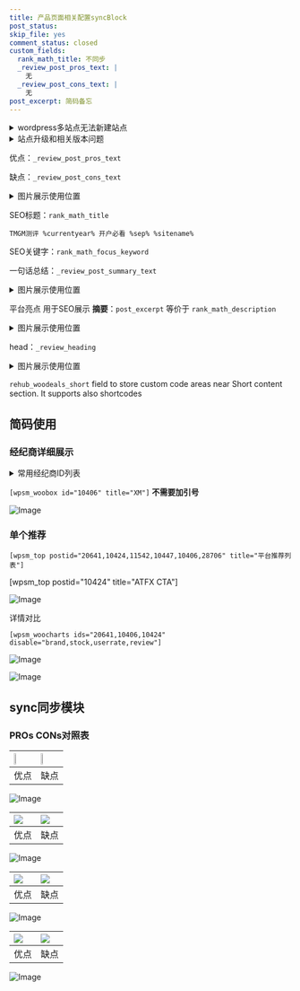 ```yaml
---
title: 产品页面相关配置syncBlock
post_status: 
skip_file: yes
comment_status: closed
custom_fields:
  rank_math_title: 不同步
  _review_post_pros_text: |
    无
  _review_post_cons_text: |
    无
post_excerpt: 简码备忘
---
```

<details><summary>wordpress多站点无法新建站点</summary>

<li>和报错需要清理cookies一样的原因</li>
<li>wp-config.php里面<code>define( 'SUBDOMAIN_INSTALL', false );//子域名安装</code></li>
<li>新建子站点是用<code>define( 'SUBDOMAIN_INSTALL', true);//子域名安装</code> 完成以后，改成<code>false</code></li>
</details>

<details><summary>站点升级和相关版本问题</summary>

<p>wordpress：5.9.9
woocommerce：7.5.1
出现问题的地方：主题选项里面>><strong>Product layout >>compact style</strong></p>
<p>如何出现没有用过的字段 导致无法保存。先导出配置 然后进行修改，后面再次恢复即可。</p>
<p>出现部分字段无法显示时，需要返回默认布局后，对产品进行保存就好了。</p>
<p></p>
</details>

优点：`_review_post_pros_text`

缺点：`_review_post_cons_text`

<details><summary>图片展示使用位置</summary>

<img src="https://prod-files-secure.s3.us-west-2.amazonaws.com/39ed1227-6d7d-4570-be36-9ccd4a2c4241/f51d3d83-55d4-4bdf-9604-f37ec77ab556/Untitled.png?X-Amz-Algorithm=AWS4-HMAC-SHA256&X-Amz-Content-Sha256=UNSIGNED-PAYLOAD&X-Amz-Credential=ASIAZI2LB466YXZKCQE3%2F20251003%2Fus-west-2%2Fs3%2Faws4_request&X-Amz-Date=20251003T165519Z&X-Amz-Expires=3600&X-Amz-Security-Token=IQoJb3JpZ2luX2VjELH%2F%2F%2F%2F%2F%2F%2F%2F%2F%2FwEaCXVzLXdlc3QtMiJGMEQCIDnq%2FLd0TVwZzGat7GjOLgOxVFFIPEiPot1ox6Br9rC7AiADK9qi7aQcCa4r%2BhaXjf3Ku7BT4kv7%2FRKvGZ1ASOFi0Cr%2FAwhKEAAaDDYzNzQyMzE4MzgwNSIMaE7ft93bm%2BUXvpFoKtwDlzphW7y%2Fceq6Lb2WoGG3O4UPj3OGb6mcHFGpaoNs8J938QKwTks23uSbvsz1LeLK1oRifl7qwDwSQ3Z49KEQelutjWQw7t700IGH64bV5l2wBbga%2Bawx%2BKo3Qy6JXIe6gqRWjOKqGBpd9UCqYV%2FMB%2Fq9bjWo3tEszcyZp9gBh7BB%2BrBzV8fK7TN2INZkKex70WoZew%2FzH%2B1qidiN1P4QPHc2Z7hmQ5Y1dTEeOxuOCN%2F%2FCGrok%2B7dWG%2F2pVDXyoOMs%2FQPtDxT2UVR5mVKs3QkDZI9p6yWFz%2BbLejuZEEiv%2Bw%2F4yI5uEQA7jRZx6ZVlz7ZpZK2w5AK6bG9q2PSmU%2BlOQ5JOKQbspu0CtIsT5W19pjmvjTA7IkTEXFCxR2Ceu4pQ74xTYcRkMSSQc6l6Jz%2F%2FXFYATbOePntwXN%2FjGdFNznry6UKUqALFF%2FWc7Z0xuTPZCNXV5U3gW%2FWX5T2Ht8Q1keyRNtUIZlPaKCIURFeRF4hsSK%2BgMeLey8dgO%2F8lN26NW4AP3I4N%2BG%2B8Ewn2ZuMMR7obkKQXU%2BU0PARffnFyhx8Qw6NQkiX13cAzd0L5O9BCmzD%2BA5li01pPPeLPveZHj%2BRI%2BRBs%2Bcn4kfTzGVVFmyqDYXtOH6uTA%2FER8Iwuff%2FxgY6pgFuK%2BVHnL7wOmeFgEh1dRudmEBNg%2FVfJf74gfuWHc%2FC39JQgSQ1cYR%2Bq%2BzkoHdHcam0sBiWUkVwB%2FEumgHpchJMuPq168hY%2BVm7l3%2B4bU%2FgWQnyMD67sZl5UKpr9WxZuK19wsLvkg5%2F3TGSP66lQ7YNpNLcXTitU4DxdVdcHZbkjrnuDgY5vztEx3Zx%2FQDvPTx79y%2F9RxX05mY8YAh2JQCDBm5t2rK4&X-Amz-Signature=6e1033b99bbd026d223d10855ef03f319007cbf1faa314c545e82714ab6bc40b&X-Amz-SignedHeaders=host&x-amz-checksum-mode=ENABLED&x-id=GetObject" alt="Image">
</details>

SEO标题：`rank_math_title`

`TMGM测评 %currentyear% 开户必看 %sep% %sitename%`

SEO关键字：`rank_math_focus_keyword`

一句话总结：`_review_post_summary_text`

<details><summary>图片展示使用位置</summary>

<img src="https://prod-files-secure.s3.us-west-2.amazonaws.com/39ed1227-6d7d-4570-be36-9ccd4a2c4241/4b96a922-296c-4f4e-8630-d1c870cbce01/Untitled.png?X-Amz-Algorithm=AWS4-HMAC-SHA256&X-Amz-Content-Sha256=UNSIGNED-PAYLOAD&X-Amz-Credential=ASIAZI2LB46626JKO5F5%2F20251003%2Fus-west-2%2Fs3%2Faws4_request&X-Amz-Date=20251003T165519Z&X-Amz-Expires=3600&X-Amz-Security-Token=IQoJb3JpZ2luX2VjELH%2F%2F%2F%2F%2F%2F%2F%2F%2F%2FwEaCXVzLXdlc3QtMiJIMEYCIQDWRo0gsF52fK3aFqXL9qJErZhj7aUr4G%2FbQNzZz1slNAIhAOe4blpFsd6XXOdqD2zgCRbaHL2auOXAjXMYL51FfDg%2BKv8DCEoQABoMNjM3NDIzMTgzODA1IgxkKxPj5Zs%2F%2F3344ZAq3ANRqqNyzkCB9H7fVdt9rzwEXGFP6spIT6T%2B%2F7vk1Bpbm7h%2BH6opDK2scN%2FGHNc4Ddj2PV6ejcWCNmNJNYk9nJBPK25uRQGcIbpd6f6VP3WuxfH%2BVyIboFKcEfXXZikF%2B8rpGYJIlF5OJLprnGk6KaxX299NnzHqFFESt6mvYaDXFsNHiShhACTD%2BXbdkVptB%2B65B0zz5VyORPovkotPHa42FHB4sWwZDzf1ZY3IGLL102mzclDJ%2BegeHNbFg4LPvQTQwA8VrNMRGp39N%2BsW7h8GkeCRMOXNUIkDwKLit1iKEtHQw2nzTHfo3e7pzD1o1W1%2FQl2CCbODPo%2F78Ov91KIBtL0X3IuSsu2luKMsab6zVAOYnT6prHw012v4G7aiURId8rC%2FFOn35b3L%2F%2BrHXbBA0el5tSX%2F%2BR7ztZIiy4kogRXdccjgrtKzvH6aqoCT%2Fb%2BZ2GK6MfKnhuEUT5IBLXs04vPTwxJLcOVXKQYRf25M4Al%2BQyiHXJqSrYyUl%2B%2F5OtYIJhp2phF%2BwR0s7OF4dQaS607g9XkqYztjSftZgz5Zb2vlqcb1ma12dnq9o%2B3Te8me%2BJFF6kH9gWZExcxNQjtmkjrz1kCSpwA3OMDR%2BDUY81sduOM2Gesn0GjPcTDM9v%2FGBjqkARWeZ3Louun3ka7MiXXUuupjWb%2FpUIZP3jjEfXcBFxI0wjMa1W4w3eT2v75vQU0t30lMkajXmWaxTn4IwOlu%2BiBTFFzsjxsYqUj7P0gQzl6Q4gqMYi3cdYBzYyAXzeeG2GrUZTUfAX%2Fb67Eemj4wFN85N6%2BRNUC1wuUlbOmE71fNUuqcvI1Js3%2FydOA9y3KollCle4JitVYrieAORq8jBmgP3znI&X-Amz-Signature=d58b15b2d0c7dd9dcda9e66dbe06f969280c303243423d08964e1c8ca511f916&X-Amz-SignedHeaders=host&x-amz-checksum-mode=ENABLED&x-id=GetObject" alt="Image">
</details>

平台亮点 用于SEO展示 **摘要**：`post_excerpt`  等价于 `rank_math_description`

<details><summary>图片展示使用位置</summary>

<img src="https://prod-files-secure.s3.us-west-2.amazonaws.com/39ed1227-6d7d-4570-be36-9ccd4a2c4241/1ee11f63-b60a-4dfe-a7a7-d58ff23b5d88/Untitled.png?X-Amz-Algorithm=AWS4-HMAC-SHA256&X-Amz-Content-Sha256=UNSIGNED-PAYLOAD&X-Amz-Credential=ASIAZI2LB4662DCJAO24%2F20251003%2Fus-west-2%2Fs3%2Faws4_request&X-Amz-Date=20251003T165520Z&X-Amz-Expires=3600&X-Amz-Security-Token=IQoJb3JpZ2luX2VjELH%2F%2F%2F%2F%2F%2F%2F%2F%2F%2FwEaCXVzLXdlc3QtMiJGMEQCIC21j%2B9EyW009sVk54jFYMC%2BoxLjJ9mPQqt%2Fz7aRmkc3AiA5TCP%2FlAGVR8xThb4tsZ9PA%2BrnVjYcD3ymKwq7EHWwbSr%2FAwhKEAAaDDYzNzQyMzE4MzgwNSIM1QIIZEN43JukdHt2KtwDeGUxI2Aprfqc1dEdFQjX1C5Qt0%2FuUWOygPirHsYHhN6owO7suD6Ib5W0T7%2F9SYNecyeH4DZl0CUGbOIqevCazziWaTGSsrHRN3MED6uBijZiTeN4yhtBA%2Bv%2B7IBjwYrV8tp%2BBEsVknPcw7jZ3iMCaNXAUTKr17HWfA1X%2F00ieNNXLoTT8dywyA8sJF1PnKVA99BGky0WyxIe4lkBWzspdT9WBzpk34Xj74lXPbYY488j29JjfEkQynuJxJrhN4W7brLR%2F9PwYVfcRdTupPlT5%2Fkrpbj3B4ksjxpzCg%2FEBQciPw%2FXH6rFMQSRH%2BHnYCz77p02qPDi6UXGm25xF2L0UaTnvWHtt1tKYBdcgjF0bZjAN9ceihJGi7gg8OXDBrKyce251oAGAWQFh5vZYRJhZJOzJd6CBpE8LQZZmTOIzb%2F8y3ylm6I1eXe5XBTY8%2BRJOL7J6cA945KxKQz0FTXrNgLZl4OAfspiwAjeHIn9G%2BScg0MOJhf0Mg2UldNPZBfwE2l9CcsoIF9SpqoFpXKX6JoQ2FFpprtG3tKgf%2BAyeVT8GBfDp76wUVReaK1hFi8iXieb4ERS2Q5sAW3jmg8IqtVbmwHqPUxH%2FXwdp6tmiXDmpTcrmO5KOQJjzQcwyPb%2FxgY6pgEXoQ7aCUmrtoKF2Ia0SknU7NAOQyjfLoLgSilTg5ZIhwra0zxv7nabiLRZOnfQ%2FB%2BPLfQZDnXHODi4MlrKZG5NWjGy5ROABBKzmS70j4r0T1rs%2Fhs9fcTZtZtVYjfX0at4PRv3rc5JJIiLktm%2BzBJELtsWyitB6e6UWldhIJV1NvSMAx9ReQGHTC%2Byp%2FjfKEgkccPKTXjSvchNTmNTI3Xb0USIzDy2&X-Amz-Signature=c8865ae2eb23c162be6170a1fad431fa4546460d8dbd5a53f41de45f8c54aa5c&X-Amz-SignedHeaders=host&x-amz-checksum-mode=ENABLED&x-id=GetObject" alt="Image">
<img src="https://prod-files-secure.s3.us-west-2.amazonaws.com/39ed1227-6d7d-4570-be36-9ccd4a2c4241/ad4118b5-78d8-4fbe-801e-3b29b5d99c01/Untitled.png?X-Amz-Algorithm=AWS4-HMAC-SHA256&X-Amz-Content-Sha256=UNSIGNED-PAYLOAD&X-Amz-Credential=ASIAZI2LB4662DCJAO24%2F20251003%2Fus-west-2%2Fs3%2Faws4_request&X-Amz-Date=20251003T165520Z&X-Amz-Expires=3600&X-Amz-Security-Token=IQoJb3JpZ2luX2VjELH%2F%2F%2F%2F%2F%2F%2F%2F%2F%2FwEaCXVzLXdlc3QtMiJGMEQCIC21j%2B9EyW009sVk54jFYMC%2BoxLjJ9mPQqt%2Fz7aRmkc3AiA5TCP%2FlAGVR8xThb4tsZ9PA%2BrnVjYcD3ymKwq7EHWwbSr%2FAwhKEAAaDDYzNzQyMzE4MzgwNSIM1QIIZEN43JukdHt2KtwDeGUxI2Aprfqc1dEdFQjX1C5Qt0%2FuUWOygPirHsYHhN6owO7suD6Ib5W0T7%2F9SYNecyeH4DZl0CUGbOIqevCazziWaTGSsrHRN3MED6uBijZiTeN4yhtBA%2Bv%2B7IBjwYrV8tp%2BBEsVknPcw7jZ3iMCaNXAUTKr17HWfA1X%2F00ieNNXLoTT8dywyA8sJF1PnKVA99BGky0WyxIe4lkBWzspdT9WBzpk34Xj74lXPbYY488j29JjfEkQynuJxJrhN4W7brLR%2F9PwYVfcRdTupPlT5%2Fkrpbj3B4ksjxpzCg%2FEBQciPw%2FXH6rFMQSRH%2BHnYCz77p02qPDi6UXGm25xF2L0UaTnvWHtt1tKYBdcgjF0bZjAN9ceihJGi7gg8OXDBrKyce251oAGAWQFh5vZYRJhZJOzJd6CBpE8LQZZmTOIzb%2F8y3ylm6I1eXe5XBTY8%2BRJOL7J6cA945KxKQz0FTXrNgLZl4OAfspiwAjeHIn9G%2BScg0MOJhf0Mg2UldNPZBfwE2l9CcsoIF9SpqoFpXKX6JoQ2FFpprtG3tKgf%2BAyeVT8GBfDp76wUVReaK1hFi8iXieb4ERS2Q5sAW3jmg8IqtVbmwHqPUxH%2FXwdp6tmiXDmpTcrmO5KOQJjzQcwyPb%2FxgY6pgEXoQ7aCUmrtoKF2Ia0SknU7NAOQyjfLoLgSilTg5ZIhwra0zxv7nabiLRZOnfQ%2FB%2BPLfQZDnXHODi4MlrKZG5NWjGy5ROABBKzmS70j4r0T1rs%2Fhs9fcTZtZtVYjfX0at4PRv3rc5JJIiLktm%2BzBJELtsWyitB6e6UWldhIJV1NvSMAx9ReQGHTC%2Byp%2FjfKEgkccPKTXjSvchNTmNTI3Xb0USIzDy2&X-Amz-Signature=94f7939335a22fe7076b322c3fd065e3b79dcc5b7945df3838c8ae32344cbc5c&X-Amz-SignedHeaders=host&x-amz-checksum-mode=ENABLED&x-id=GetObject" alt="Image">
<img src="https://prod-files-secure.s3.us-west-2.amazonaws.com/39ed1227-6d7d-4570-be36-9ccd4a2c4241/a38cf7c9-a79c-4b64-9e94-13589fe0758b/Untitled.png?X-Amz-Algorithm=AWS4-HMAC-SHA256&X-Amz-Content-Sha256=UNSIGNED-PAYLOAD&X-Amz-Credential=ASIAZI2LB4662DCJAO24%2F20251003%2Fus-west-2%2Fs3%2Faws4_request&X-Amz-Date=20251003T165520Z&X-Amz-Expires=3600&X-Amz-Security-Token=IQoJb3JpZ2luX2VjELH%2F%2F%2F%2F%2F%2F%2F%2F%2F%2FwEaCXVzLXdlc3QtMiJGMEQCIC21j%2B9EyW009sVk54jFYMC%2BoxLjJ9mPQqt%2Fz7aRmkc3AiA5TCP%2FlAGVR8xThb4tsZ9PA%2BrnVjYcD3ymKwq7EHWwbSr%2FAwhKEAAaDDYzNzQyMzE4MzgwNSIM1QIIZEN43JukdHt2KtwDeGUxI2Aprfqc1dEdFQjX1C5Qt0%2FuUWOygPirHsYHhN6owO7suD6Ib5W0T7%2F9SYNecyeH4DZl0CUGbOIqevCazziWaTGSsrHRN3MED6uBijZiTeN4yhtBA%2Bv%2B7IBjwYrV8tp%2BBEsVknPcw7jZ3iMCaNXAUTKr17HWfA1X%2F00ieNNXLoTT8dywyA8sJF1PnKVA99BGky0WyxIe4lkBWzspdT9WBzpk34Xj74lXPbYY488j29JjfEkQynuJxJrhN4W7brLR%2F9PwYVfcRdTupPlT5%2Fkrpbj3B4ksjxpzCg%2FEBQciPw%2FXH6rFMQSRH%2BHnYCz77p02qPDi6UXGm25xF2L0UaTnvWHtt1tKYBdcgjF0bZjAN9ceihJGi7gg8OXDBrKyce251oAGAWQFh5vZYRJhZJOzJd6CBpE8LQZZmTOIzb%2F8y3ylm6I1eXe5XBTY8%2BRJOL7J6cA945KxKQz0FTXrNgLZl4OAfspiwAjeHIn9G%2BScg0MOJhf0Mg2UldNPZBfwE2l9CcsoIF9SpqoFpXKX6JoQ2FFpprtG3tKgf%2BAyeVT8GBfDp76wUVReaK1hFi8iXieb4ERS2Q5sAW3jmg8IqtVbmwHqPUxH%2FXwdp6tmiXDmpTcrmO5KOQJjzQcwyPb%2FxgY6pgEXoQ7aCUmrtoKF2Ia0SknU7NAOQyjfLoLgSilTg5ZIhwra0zxv7nabiLRZOnfQ%2FB%2BPLfQZDnXHODi4MlrKZG5NWjGy5ROABBKzmS70j4r0T1rs%2Fhs9fcTZtZtVYjfX0at4PRv3rc5JJIiLktm%2BzBJELtsWyitB6e6UWldhIJV1NvSMAx9ReQGHTC%2Byp%2FjfKEgkccPKTXjSvchNTmNTI3Xb0USIzDy2&X-Amz-Signature=39274c6c35b7ce5e7953d1e59773eeb361e8761ee5a2ea909b27841b2af354cb&X-Amz-SignedHeaders=host&x-amz-checksum-mode=ENABLED&x-id=GetObject" alt="Image">
<img src="https://prod-files-secure.s3.us-west-2.amazonaws.com/39ed1227-6d7d-4570-be36-9ccd4a2c4241/7da6fc1e-d2ac-42ae-8c75-cb5749aa18f6/Untitled.png?X-Amz-Algorithm=AWS4-HMAC-SHA256&X-Amz-Content-Sha256=UNSIGNED-PAYLOAD&X-Amz-Credential=ASIAZI2LB4662DCJAO24%2F20251003%2Fus-west-2%2Fs3%2Faws4_request&X-Amz-Date=20251003T165520Z&X-Amz-Expires=3600&X-Amz-Security-Token=IQoJb3JpZ2luX2VjELH%2F%2F%2F%2F%2F%2F%2F%2F%2F%2FwEaCXVzLXdlc3QtMiJGMEQCIC21j%2B9EyW009sVk54jFYMC%2BoxLjJ9mPQqt%2Fz7aRmkc3AiA5TCP%2FlAGVR8xThb4tsZ9PA%2BrnVjYcD3ymKwq7EHWwbSr%2FAwhKEAAaDDYzNzQyMzE4MzgwNSIM1QIIZEN43JukdHt2KtwDeGUxI2Aprfqc1dEdFQjX1C5Qt0%2FuUWOygPirHsYHhN6owO7suD6Ib5W0T7%2F9SYNecyeH4DZl0CUGbOIqevCazziWaTGSsrHRN3MED6uBijZiTeN4yhtBA%2Bv%2B7IBjwYrV8tp%2BBEsVknPcw7jZ3iMCaNXAUTKr17HWfA1X%2F00ieNNXLoTT8dywyA8sJF1PnKVA99BGky0WyxIe4lkBWzspdT9WBzpk34Xj74lXPbYY488j29JjfEkQynuJxJrhN4W7brLR%2F9PwYVfcRdTupPlT5%2Fkrpbj3B4ksjxpzCg%2FEBQciPw%2FXH6rFMQSRH%2BHnYCz77p02qPDi6UXGm25xF2L0UaTnvWHtt1tKYBdcgjF0bZjAN9ceihJGi7gg8OXDBrKyce251oAGAWQFh5vZYRJhZJOzJd6CBpE8LQZZmTOIzb%2F8y3ylm6I1eXe5XBTY8%2BRJOL7J6cA945KxKQz0FTXrNgLZl4OAfspiwAjeHIn9G%2BScg0MOJhf0Mg2UldNPZBfwE2l9CcsoIF9SpqoFpXKX6JoQ2FFpprtG3tKgf%2BAyeVT8GBfDp76wUVReaK1hFi8iXieb4ERS2Q5sAW3jmg8IqtVbmwHqPUxH%2FXwdp6tmiXDmpTcrmO5KOQJjzQcwyPb%2FxgY6pgEXoQ7aCUmrtoKF2Ia0SknU7NAOQyjfLoLgSilTg5ZIhwra0zxv7nabiLRZOnfQ%2FB%2BPLfQZDnXHODi4MlrKZG5NWjGy5ROABBKzmS70j4r0T1rs%2Fhs9fcTZtZtVYjfX0at4PRv3rc5JJIiLktm%2BzBJELtsWyitB6e6UWldhIJV1NvSMAx9ReQGHTC%2Byp%2FjfKEgkccPKTXjSvchNTmNTI3Xb0USIzDy2&X-Amz-Signature=bf8c872b735aaec66a2705bc92a0fcc36476e9c0f2ec2545b1736d7e12cb5e39&X-Amz-SignedHeaders=host&x-amz-checksum-mode=ENABLED&x-id=GetObject" alt="Image">
<img src="https://prod-files-secure.s3.us-west-2.amazonaws.com/39ed1227-6d7d-4570-be36-9ccd4a2c4241/7e97f40a-eaee-47f5-b2f9-475f96808fa7/Untitled.png?X-Amz-Algorithm=AWS4-HMAC-SHA256&X-Amz-Content-Sha256=UNSIGNED-PAYLOAD&X-Amz-Credential=ASIAZI2LB4662DCJAO24%2F20251003%2Fus-west-2%2Fs3%2Faws4_request&X-Amz-Date=20251003T165520Z&X-Amz-Expires=3600&X-Amz-Security-Token=IQoJb3JpZ2luX2VjELH%2F%2F%2F%2F%2F%2F%2F%2F%2F%2FwEaCXVzLXdlc3QtMiJGMEQCIC21j%2B9EyW009sVk54jFYMC%2BoxLjJ9mPQqt%2Fz7aRmkc3AiA5TCP%2FlAGVR8xThb4tsZ9PA%2BrnVjYcD3ymKwq7EHWwbSr%2FAwhKEAAaDDYzNzQyMzE4MzgwNSIM1QIIZEN43JukdHt2KtwDeGUxI2Aprfqc1dEdFQjX1C5Qt0%2FuUWOygPirHsYHhN6owO7suD6Ib5W0T7%2F9SYNecyeH4DZl0CUGbOIqevCazziWaTGSsrHRN3MED6uBijZiTeN4yhtBA%2Bv%2B7IBjwYrV8tp%2BBEsVknPcw7jZ3iMCaNXAUTKr17HWfA1X%2F00ieNNXLoTT8dywyA8sJF1PnKVA99BGky0WyxIe4lkBWzspdT9WBzpk34Xj74lXPbYY488j29JjfEkQynuJxJrhN4W7brLR%2F9PwYVfcRdTupPlT5%2Fkrpbj3B4ksjxpzCg%2FEBQciPw%2FXH6rFMQSRH%2BHnYCz77p02qPDi6UXGm25xF2L0UaTnvWHtt1tKYBdcgjF0bZjAN9ceihJGi7gg8OXDBrKyce251oAGAWQFh5vZYRJhZJOzJd6CBpE8LQZZmTOIzb%2F8y3ylm6I1eXe5XBTY8%2BRJOL7J6cA945KxKQz0FTXrNgLZl4OAfspiwAjeHIn9G%2BScg0MOJhf0Mg2UldNPZBfwE2l9CcsoIF9SpqoFpXKX6JoQ2FFpprtG3tKgf%2BAyeVT8GBfDp76wUVReaK1hFi8iXieb4ERS2Q5sAW3jmg8IqtVbmwHqPUxH%2FXwdp6tmiXDmpTcrmO5KOQJjzQcwyPb%2FxgY6pgEXoQ7aCUmrtoKF2Ia0SknU7NAOQyjfLoLgSilTg5ZIhwra0zxv7nabiLRZOnfQ%2FB%2BPLfQZDnXHODi4MlrKZG5NWjGy5ROABBKzmS70j4r0T1rs%2Fhs9fcTZtZtVYjfX0at4PRv3rc5JJIiLktm%2BzBJELtsWyitB6e6UWldhIJV1NvSMAx9ReQGHTC%2Byp%2FjfKEgkccPKTXjSvchNTmNTI3Xb0USIzDy2&X-Amz-Signature=11f27041f50930ddb52d46b435ffdba4f3ff17e35af09ca4d2b06fed696d1284&X-Amz-SignedHeaders=host&x-amz-checksum-mode=ENABLED&x-id=GetObject" alt="Image">
</details>

head：`_review_heading`

<details><summary>图片展示使用位置</summary>

<img src="https://prod-files-secure.s3.us-west-2.amazonaws.com/39ed1227-6d7d-4570-be36-9ccd4a2c4241/3a4650ad-9887-415c-889a-edd51fa54f27/Untitled.png?X-Amz-Algorithm=AWS4-HMAC-SHA256&X-Amz-Content-Sha256=UNSIGNED-PAYLOAD&X-Amz-Credential=ASIAZI2LB466SFQN7BIZ%2F20251003%2Fus-west-2%2Fs3%2Faws4_request&X-Amz-Date=20251003T165520Z&X-Amz-Expires=3600&X-Amz-Security-Token=IQoJb3JpZ2luX2VjELH%2F%2F%2F%2F%2F%2F%2F%2F%2F%2FwEaCXVzLXdlc3QtMiJIMEYCIQDIOqLxEBBbkivPp8ohGiiC%2FDo5o2pG8IjvckCZspdnvAIhAJr2MFi38k%2BJUp%2F%2Fbzbhvu1QJmXrzL%2FNgmHsiTp%2Bgxg7Kv8DCEoQABoMNjM3NDIzMTgzODA1Igx%2FRu2M25X2LRg5kmEq3ANHi0bXk21SwWuAA624uj1pX1VnS6juY%2ByMHIafJ%2BGsNyoa8SE919UxopUUzHMM6sgfjra6MvAiCfyhzGHKuOjCACSLVEWFP%2BJbknIh9oGhCHwSySYfnQCpCKRl%2BZmJuXUy8pamOG8JFnyMcwYQf9QDKrDgNMtkI2nY8nO9eB8N5g0JY8HzsqlfNhC5LxnJEePfwQwZn9unS5ZSr0YjV0HmL4WN3VBCdIc904sFmYyGGq6jFP4zEsT%2F7acbTd7%2FCSTl6ejYsrrCbIHjIc0pXVdSX9mOQ%2FkQZ3MnPXTxlKfQrMM0O%2Bnj%2BbOgG5Zt9QrC7DGCbqDHkYFMbh5nBLqwIeOQiIgJcJLhBsyUnYjwDRhFovncUCL5Vc9NYQEuKRN7soDvbZNoKkcGgdIM1SV%2BGkWUCXgKqehd5GgufkVWmlzEdeIbwlUnBB0X0RvYJRhEm4qfZHYNp9sum8uZJAx1A2tAIujolIcYJnIjIgFB%2F4GZNhZ7AqMdVzY%2BnB2j7ebrKpgqVOYG2%2Fk43%2FFTiTl%2FI84wfx3roCdNSGAvhnLKVWw3SfGMBPAXM6%2FJfeRClnzswL%2BHlVRgrew6nzovl1uYp37%2FwRx1M2K%2FC%2B%2BI%2B8DkoNcZQW8PGb9R8cU%2BxcrlKDDo9f%2FGBjqkAYfDKFXOcA0IJY4e8eSC2KS8V4z3Fd2n6uMAmedjqeq7VTFQERXEi12Oy%2F7O5c9PL6o1Yrc0CqBT3FYy6jVHzNqUoPYSdPw%2BHTLv73aTUfJSdItKnPxqUZGEZPRnIHlvGbfXiAZswkYTg7cODS66dbsDiZMkruOvZOR7%2BsCnSgKLg1tajtoGOhESWnUgA8fwqqOS9lGVda3ebeSo0uMSEw39lDMR&X-Amz-Signature=7794e959b1f29cee6dc4d183778f2ed2fa8864469d1c68a82e21af89a102df17&X-Amz-SignedHeaders=host&x-amz-checksum-mode=ENABLED&x-id=GetObject" alt="Image">
</details>

`rehub_woodeals_short`	field to store custom code areas near Short content section. It supports also shortcodes



## 简码使用

### 经纪商详细展示

<details><summary>常用经纪商ID列表</summary>

<pre><code class="php">嘉盛 ===> 20641  [wpsm_woobox id="20641" title="嘉盛"]
易信easymarkets ===> 11542  [wpsm_woobox id="11542" title="易信easymarkets"]
ATFX外汇 ===> 10424  [wpsm_woobox id="10424" title="ATFX"]
XM ===> 10406  [wpsm_woobox id="10406" title="XM"]
TMGM ===> 29622  [wpsm_woobox id="29622" title="TMGM"]
HYCM ===> 10447  [wpsm_woobox id="10447" title="HYCM"]
fpmarkets澳福外汇 ===> 20639  [wpsm_woobox id="20639" title="fpmarkets澳福外汇"]</code></pre>
</details>

`[wpsm_woobox id="10406" title="XM"]` **不需要加引号**

![Image](https://prod-files-secure.s3.us-west-2.amazonaws.com/39ed1227-6d7d-4570-be36-9ccd4a2c4241/4f898f9d-0fa7-4e43-acd3-ac6bc7be575a/Untitled.png?X-Amz-Algorithm=AWS4-HMAC-SHA256&X-Amz-Content-Sha256=UNSIGNED-PAYLOAD&X-Amz-Credential=ASIAZI2LB466XYG3ACLA%2F20251003%2Fus-west-2%2Fs3%2Faws4_request&X-Amz-Date=20251003T165517Z&X-Amz-Expires=3600&X-Amz-Security-Token=IQoJb3JpZ2luX2VjELH%2F%2F%2F%2F%2F%2F%2F%2F%2F%2FwEaCXVzLXdlc3QtMiJHMEUCIQCl%2BWwcA8HJx6PKebaenWbaGpsB9t8H7A3bjSVnIeqPjwIgCQfAcoCZpcs3pStwFWKKWQV9IajT4URqxDDIzdBhqpEq%2FwMIShAAGgw2Mzc0MjMxODM4MDUiDDp2XdQO1yDUQFPtzCrcA8b1KMq6OreBhG%2Fvc5CbWyMnwD2iEoUPy3KLm%2FyLpz%2FKE%2BzGvihMKuzhhR1a5%2BqhtZjW%2FxHylimlRCvFm7rWRMitVUZ2oEQPy0gIpZy7zBqOK6UKlcP1eNOlVylsPg5vxZYZiTOeThqZZv0cRrAhuyHhiWDPhSmHz6KcCeQDL0wP5EOTKJNOADw2UVDT7B3ah4HaUOgMgSeI33L2CwPdvaSqLoJlJTqoR9%2BZLR%2FlCtdgDZ%2BJ9Zj4mK7b5mh%2FxS2xxY5bSPuvL4qBeBNfsIqrIFX1P%2FIPdVk8oI2JOEP2Ldoas%2BJFvSuPd8v1bi7CWQeksEEuamm2x1EqmzTeA2U3uVV0tMhW2ujtU1GXWhbveyDRBO3Wov0GUOp86q6qkGjjR%2Bk3nrYWYeBIRLagEgN5mXQ5gHURwsDWuxDGb3LyLIc9K6lZ9zeeIxXypRCgizFdFRK1K2auT4WeGoTSJ7j9VmhcS%2FFBErd34%2BLiLaGJh1cZftdjgO0IpfwR3K%2FNwfbPTWO0im3H8r48Lq9AbqMlF4mmgQDKHjf8p27476j2v84VXdPbrJF%2BPQScngkwLwTnJ2DUKwvsgNNDjx4NCddsICKQY70U5sC1Tqzzy0QW73cQCzX4jE2KCcqWYcisMIj3%2F8YGOqUBD5bamgMwCIBjZquQXfv28fjIKFA%2FW1oOGbCcSgvRa6N8Bb93KKNH%2F1vVRx9MLnL1u%2FS0v7Q2Enpck5O9g663xlZGbP6tdibL16CPwDCGpjbgFgGI2ohQ4RmHWw1zxq%2FRV4mt9zyNu5Uhqh4%2Bb3f5lC8GVESSzEYts0YFCQAZlkYsS8Ojydl6RWVfVS1dIxO%2Fnjv%2BphUzDDm6IvhLEYdN5Fb17ikf&X-Amz-Signature=97ca2c8e0aea2be9e76ea54d7754970e30507780e5b254865c2169a4eb81c99b&X-Amz-SignedHeaders=host&x-amz-checksum-mode=ENABLED&x-id=GetObject)

### 单个推荐
`[wpsm_top postid="20641,10424,11542,10447,10406,28706" title="平台推荐列表"]`

[wpsm_top postid="10424" title="ATFX CTA"]

![Image](https://prod-files-secure.s3.us-west-2.amazonaws.com/39ed1227-6d7d-4570-be36-9ccd4a2c4241/5ac620dc-51a8-48b6-b55d-91f47299193c/Untitled.png?X-Amz-Algorithm=AWS4-HMAC-SHA256&X-Amz-Content-Sha256=UNSIGNED-PAYLOAD&X-Amz-Credential=ASIAZI2LB466XYG3ACLA%2F20251003%2Fus-west-2%2Fs3%2Faws4_request&X-Amz-Date=20251003T165517Z&X-Amz-Expires=3600&X-Amz-Security-Token=IQoJb3JpZ2luX2VjELH%2F%2F%2F%2F%2F%2F%2F%2F%2F%2FwEaCXVzLXdlc3QtMiJHMEUCIQCl%2BWwcA8HJx6PKebaenWbaGpsB9t8H7A3bjSVnIeqPjwIgCQfAcoCZpcs3pStwFWKKWQV9IajT4URqxDDIzdBhqpEq%2FwMIShAAGgw2Mzc0MjMxODM4MDUiDDp2XdQO1yDUQFPtzCrcA8b1KMq6OreBhG%2Fvc5CbWyMnwD2iEoUPy3KLm%2FyLpz%2FKE%2BzGvihMKuzhhR1a5%2BqhtZjW%2FxHylimlRCvFm7rWRMitVUZ2oEQPy0gIpZy7zBqOK6UKlcP1eNOlVylsPg5vxZYZiTOeThqZZv0cRrAhuyHhiWDPhSmHz6KcCeQDL0wP5EOTKJNOADw2UVDT7B3ah4HaUOgMgSeI33L2CwPdvaSqLoJlJTqoR9%2BZLR%2FlCtdgDZ%2BJ9Zj4mK7b5mh%2FxS2xxY5bSPuvL4qBeBNfsIqrIFX1P%2FIPdVk8oI2JOEP2Ldoas%2BJFvSuPd8v1bi7CWQeksEEuamm2x1EqmzTeA2U3uVV0tMhW2ujtU1GXWhbveyDRBO3Wov0GUOp86q6qkGjjR%2Bk3nrYWYeBIRLagEgN5mXQ5gHURwsDWuxDGb3LyLIc9K6lZ9zeeIxXypRCgizFdFRK1K2auT4WeGoTSJ7j9VmhcS%2FFBErd34%2BLiLaGJh1cZftdjgO0IpfwR3K%2FNwfbPTWO0im3H8r48Lq9AbqMlF4mmgQDKHjf8p27476j2v84VXdPbrJF%2BPQScngkwLwTnJ2DUKwvsgNNDjx4NCddsICKQY70U5sC1Tqzzy0QW73cQCzX4jE2KCcqWYcisMIj3%2F8YGOqUBD5bamgMwCIBjZquQXfv28fjIKFA%2FW1oOGbCcSgvRa6N8Bb93KKNH%2F1vVRx9MLnL1u%2FS0v7Q2Enpck5O9g663xlZGbP6tdibL16CPwDCGpjbgFgGI2ohQ4RmHWw1zxq%2FRV4mt9zyNu5Uhqh4%2Bb3f5lC8GVESSzEYts0YFCQAZlkYsS8Ojydl6RWVfVS1dIxO%2Fnjv%2BphUzDDm6IvhLEYdN5Fb17ikf&X-Amz-Signature=ae4928181d9a23e6b190eba948945a6acec729c8681deaa3644108f848ef979b&X-Amz-SignedHeaders=host&x-amz-checksum-mode=ENABLED&x-id=GetObject)

详情对比

`[wpsm_woocharts ids="20641,10406,10424" disable="brand,stock,userrate,review"]`

![Image](https://prod-files-secure.s3.us-west-2.amazonaws.com/39ed1227-6d7d-4570-be36-9ccd4a2c4241/bf3ba45f-b9f3-4295-8aef-b4a495fd25f4/Untitled.png?X-Amz-Algorithm=AWS4-HMAC-SHA256&X-Amz-Content-Sha256=UNSIGNED-PAYLOAD&X-Amz-Credential=ASIAZI2LB466XYG3ACLA%2F20251003%2Fus-west-2%2Fs3%2Faws4_request&X-Amz-Date=20251003T165517Z&X-Amz-Expires=3600&X-Amz-Security-Token=IQoJb3JpZ2luX2VjELH%2F%2F%2F%2F%2F%2F%2F%2F%2F%2FwEaCXVzLXdlc3QtMiJHMEUCIQCl%2BWwcA8HJx6PKebaenWbaGpsB9t8H7A3bjSVnIeqPjwIgCQfAcoCZpcs3pStwFWKKWQV9IajT4URqxDDIzdBhqpEq%2FwMIShAAGgw2Mzc0MjMxODM4MDUiDDp2XdQO1yDUQFPtzCrcA8b1KMq6OreBhG%2Fvc5CbWyMnwD2iEoUPy3KLm%2FyLpz%2FKE%2BzGvihMKuzhhR1a5%2BqhtZjW%2FxHylimlRCvFm7rWRMitVUZ2oEQPy0gIpZy7zBqOK6UKlcP1eNOlVylsPg5vxZYZiTOeThqZZv0cRrAhuyHhiWDPhSmHz6KcCeQDL0wP5EOTKJNOADw2UVDT7B3ah4HaUOgMgSeI33L2CwPdvaSqLoJlJTqoR9%2BZLR%2FlCtdgDZ%2BJ9Zj4mK7b5mh%2FxS2xxY5bSPuvL4qBeBNfsIqrIFX1P%2FIPdVk8oI2JOEP2Ldoas%2BJFvSuPd8v1bi7CWQeksEEuamm2x1EqmzTeA2U3uVV0tMhW2ujtU1GXWhbveyDRBO3Wov0GUOp86q6qkGjjR%2Bk3nrYWYeBIRLagEgN5mXQ5gHURwsDWuxDGb3LyLIc9K6lZ9zeeIxXypRCgizFdFRK1K2auT4WeGoTSJ7j9VmhcS%2FFBErd34%2BLiLaGJh1cZftdjgO0IpfwR3K%2FNwfbPTWO0im3H8r48Lq9AbqMlF4mmgQDKHjf8p27476j2v84VXdPbrJF%2BPQScngkwLwTnJ2DUKwvsgNNDjx4NCddsICKQY70U5sC1Tqzzy0QW73cQCzX4jE2KCcqWYcisMIj3%2F8YGOqUBD5bamgMwCIBjZquQXfv28fjIKFA%2FW1oOGbCcSgvRa6N8Bb93KKNH%2F1vVRx9MLnL1u%2FS0v7Q2Enpck5O9g663xlZGbP6tdibL16CPwDCGpjbgFgGI2ohQ4RmHWw1zxq%2FRV4mt9zyNu5Uhqh4%2Bb3f5lC8GVESSzEYts0YFCQAZlkYsS8Ojydl6RWVfVS1dIxO%2Fnjv%2BphUzDDm6IvhLEYdN5Fb17ikf&X-Amz-Signature=d9407bdc0c36412f3dea6ede5535fb8740e02309877faf004ee13fa915189dbb&X-Amz-SignedHeaders=host&x-amz-checksum-mode=ENABLED&x-id=GetObject)

![Image](https://prod-files-secure.s3.us-west-2.amazonaws.com/39ed1227-6d7d-4570-be36-9ccd4a2c4241/30bc56ef-f383-4b48-9768-2ebc9e436ec0/Untitled.png?X-Amz-Algorithm=AWS4-HMAC-SHA256&X-Amz-Content-Sha256=UNSIGNED-PAYLOAD&X-Amz-Credential=ASIAZI2LB466XYG3ACLA%2F20251003%2Fus-west-2%2Fs3%2Faws4_request&X-Amz-Date=20251003T165517Z&X-Amz-Expires=3600&X-Amz-Security-Token=IQoJb3JpZ2luX2VjELH%2F%2F%2F%2F%2F%2F%2F%2F%2F%2FwEaCXVzLXdlc3QtMiJHMEUCIQCl%2BWwcA8HJx6PKebaenWbaGpsB9t8H7A3bjSVnIeqPjwIgCQfAcoCZpcs3pStwFWKKWQV9IajT4URqxDDIzdBhqpEq%2FwMIShAAGgw2Mzc0MjMxODM4MDUiDDp2XdQO1yDUQFPtzCrcA8b1KMq6OreBhG%2Fvc5CbWyMnwD2iEoUPy3KLm%2FyLpz%2FKE%2BzGvihMKuzhhR1a5%2BqhtZjW%2FxHylimlRCvFm7rWRMitVUZ2oEQPy0gIpZy7zBqOK6UKlcP1eNOlVylsPg5vxZYZiTOeThqZZv0cRrAhuyHhiWDPhSmHz6KcCeQDL0wP5EOTKJNOADw2UVDT7B3ah4HaUOgMgSeI33L2CwPdvaSqLoJlJTqoR9%2BZLR%2FlCtdgDZ%2BJ9Zj4mK7b5mh%2FxS2xxY5bSPuvL4qBeBNfsIqrIFX1P%2FIPdVk8oI2JOEP2Ldoas%2BJFvSuPd8v1bi7CWQeksEEuamm2x1EqmzTeA2U3uVV0tMhW2ujtU1GXWhbveyDRBO3Wov0GUOp86q6qkGjjR%2Bk3nrYWYeBIRLagEgN5mXQ5gHURwsDWuxDGb3LyLIc9K6lZ9zeeIxXypRCgizFdFRK1K2auT4WeGoTSJ7j9VmhcS%2FFBErd34%2BLiLaGJh1cZftdjgO0IpfwR3K%2FNwfbPTWO0im3H8r48Lq9AbqMlF4mmgQDKHjf8p27476j2v84VXdPbrJF%2BPQScngkwLwTnJ2DUKwvsgNNDjx4NCddsICKQY70U5sC1Tqzzy0QW73cQCzX4jE2KCcqWYcisMIj3%2F8YGOqUBD5bamgMwCIBjZquQXfv28fjIKFA%2FW1oOGbCcSgvRa6N8Bb93KKNH%2F1vVRx9MLnL1u%2FS0v7Q2Enpck5O9g663xlZGbP6tdibL16CPwDCGpjbgFgGI2ohQ4RmHWw1zxq%2FRV4mt9zyNu5Uhqh4%2Bb3f5lC8GVESSzEYts0YFCQAZlkYsS8Ojydl6RWVfVS1dIxO%2Fnjv%2BphUzDDm6IvhLEYdN5Fb17ikf&X-Amz-Signature=fff225cda72cfeaf60d22b9f168bff76dfe5dd33fc411bb1c893523a54e06454&X-Amz-SignedHeaders=host&x-amz-checksum-mode=ENABLED&x-id=GetObject)

## sync同步模块

### PROs CONs对照表

| <img src="https://cdn.ifttt.fun/gh/jarlin8/OSS@main/icons/customize/pros.svg" height="auto" width="37.3%"> | <img src="https://cdn.ifttt.fun/gh/jarlin8/OSS@main/icons/customize/cons.svg" height="auto" width="28.8%"> |
| :--- | :--- |
| 优点 | 缺点 |

![Image](https://prod-files-secure.s3.us-west-2.amazonaws.com/39ed1227-6d7d-4570-be36-9ccd4a2c4241/8742b755-dfb5-4004-9a5f-d6e561664bd8/Untitled.png?X-Amz-Algorithm=AWS4-HMAC-SHA256&X-Amz-Content-Sha256=UNSIGNED-PAYLOAD&X-Amz-Credential=ASIAZI2LB466XYG3ACLA%2F20251003%2Fus-west-2%2Fs3%2Faws4_request&X-Amz-Date=20251003T165517Z&X-Amz-Expires=3600&X-Amz-Security-Token=IQoJb3JpZ2luX2VjELH%2F%2F%2F%2F%2F%2F%2F%2F%2F%2FwEaCXVzLXdlc3QtMiJHMEUCIQCl%2BWwcA8HJx6PKebaenWbaGpsB9t8H7A3bjSVnIeqPjwIgCQfAcoCZpcs3pStwFWKKWQV9IajT4URqxDDIzdBhqpEq%2FwMIShAAGgw2Mzc0MjMxODM4MDUiDDp2XdQO1yDUQFPtzCrcA8b1KMq6OreBhG%2Fvc5CbWyMnwD2iEoUPy3KLm%2FyLpz%2FKE%2BzGvihMKuzhhR1a5%2BqhtZjW%2FxHylimlRCvFm7rWRMitVUZ2oEQPy0gIpZy7zBqOK6UKlcP1eNOlVylsPg5vxZYZiTOeThqZZv0cRrAhuyHhiWDPhSmHz6KcCeQDL0wP5EOTKJNOADw2UVDT7B3ah4HaUOgMgSeI33L2CwPdvaSqLoJlJTqoR9%2BZLR%2FlCtdgDZ%2BJ9Zj4mK7b5mh%2FxS2xxY5bSPuvL4qBeBNfsIqrIFX1P%2FIPdVk8oI2JOEP2Ldoas%2BJFvSuPd8v1bi7CWQeksEEuamm2x1EqmzTeA2U3uVV0tMhW2ujtU1GXWhbveyDRBO3Wov0GUOp86q6qkGjjR%2Bk3nrYWYeBIRLagEgN5mXQ5gHURwsDWuxDGb3LyLIc9K6lZ9zeeIxXypRCgizFdFRK1K2auT4WeGoTSJ7j9VmhcS%2FFBErd34%2BLiLaGJh1cZftdjgO0IpfwR3K%2FNwfbPTWO0im3H8r48Lq9AbqMlF4mmgQDKHjf8p27476j2v84VXdPbrJF%2BPQScngkwLwTnJ2DUKwvsgNNDjx4NCddsICKQY70U5sC1Tqzzy0QW73cQCzX4jE2KCcqWYcisMIj3%2F8YGOqUBD5bamgMwCIBjZquQXfv28fjIKFA%2FW1oOGbCcSgvRa6N8Bb93KKNH%2F1vVRx9MLnL1u%2FS0v7Q2Enpck5O9g663xlZGbP6tdibL16CPwDCGpjbgFgGI2ohQ4RmHWw1zxq%2FRV4mt9zyNu5Uhqh4%2Bb3f5lC8GVESSzEYts0YFCQAZlkYsS8Ojydl6RWVfVS1dIxO%2Fnjv%2BphUzDDm6IvhLEYdN5Fb17ikf&X-Amz-Signature=f336cc17db9b9e23db768392e160bfc1d9aec3308a3fc7149fdc648f53038dff&X-Amz-SignedHeaders=host&x-amz-checksum-mode=ENABLED&x-id=GetObject)

| <img src="https://cdn.ifttt.fun/gh/jarlin8/OSS@main/icons/customize/pros1.svg" height="auto"> | <img src="https://cdn.ifttt.fun/gh/jarlin8/OSS@main/icons/customize/cons1.svg" height="auto"> |
| :--- | :--- |
| 优点 | 缺点 |

![Image](https://prod-files-secure.s3.us-west-2.amazonaws.com/39ed1227-6d7d-4570-be36-9ccd4a2c4241/806358f8-c9c4-4e17-bb35-c6c76a5397a5/Untitled.png?X-Amz-Algorithm=AWS4-HMAC-SHA256&X-Amz-Content-Sha256=UNSIGNED-PAYLOAD&X-Amz-Credential=ASIAZI2LB466XYG3ACLA%2F20251003%2Fus-west-2%2Fs3%2Faws4_request&X-Amz-Date=20251003T165517Z&X-Amz-Expires=3600&X-Amz-Security-Token=IQoJb3JpZ2luX2VjELH%2F%2F%2F%2F%2F%2F%2F%2F%2F%2FwEaCXVzLXdlc3QtMiJHMEUCIQCl%2BWwcA8HJx6PKebaenWbaGpsB9t8H7A3bjSVnIeqPjwIgCQfAcoCZpcs3pStwFWKKWQV9IajT4URqxDDIzdBhqpEq%2FwMIShAAGgw2Mzc0MjMxODM4MDUiDDp2XdQO1yDUQFPtzCrcA8b1KMq6OreBhG%2Fvc5CbWyMnwD2iEoUPy3KLm%2FyLpz%2FKE%2BzGvihMKuzhhR1a5%2BqhtZjW%2FxHylimlRCvFm7rWRMitVUZ2oEQPy0gIpZy7zBqOK6UKlcP1eNOlVylsPg5vxZYZiTOeThqZZv0cRrAhuyHhiWDPhSmHz6KcCeQDL0wP5EOTKJNOADw2UVDT7B3ah4HaUOgMgSeI33L2CwPdvaSqLoJlJTqoR9%2BZLR%2FlCtdgDZ%2BJ9Zj4mK7b5mh%2FxS2xxY5bSPuvL4qBeBNfsIqrIFX1P%2FIPdVk8oI2JOEP2Ldoas%2BJFvSuPd8v1bi7CWQeksEEuamm2x1EqmzTeA2U3uVV0tMhW2ujtU1GXWhbveyDRBO3Wov0GUOp86q6qkGjjR%2Bk3nrYWYeBIRLagEgN5mXQ5gHURwsDWuxDGb3LyLIc9K6lZ9zeeIxXypRCgizFdFRK1K2auT4WeGoTSJ7j9VmhcS%2FFBErd34%2BLiLaGJh1cZftdjgO0IpfwR3K%2FNwfbPTWO0im3H8r48Lq9AbqMlF4mmgQDKHjf8p27476j2v84VXdPbrJF%2BPQScngkwLwTnJ2DUKwvsgNNDjx4NCddsICKQY70U5sC1Tqzzy0QW73cQCzX4jE2KCcqWYcisMIj3%2F8YGOqUBD5bamgMwCIBjZquQXfv28fjIKFA%2FW1oOGbCcSgvRa6N8Bb93KKNH%2F1vVRx9MLnL1u%2FS0v7Q2Enpck5O9g663xlZGbP6tdibL16CPwDCGpjbgFgGI2ohQ4RmHWw1zxq%2FRV4mt9zyNu5Uhqh4%2Bb3f5lC8GVESSzEYts0YFCQAZlkYsS8Ojydl6RWVfVS1dIxO%2Fnjv%2BphUzDDm6IvhLEYdN5Fb17ikf&X-Amz-Signature=14c6e2911e19194cd50bdf19a5b5e854a19e02225ff9539464b723c43ca97329&X-Amz-SignedHeaders=host&x-amz-checksum-mode=ENABLED&x-id=GetObject)

| <img src="https://cdn.ifttt.fun/gh/jarlin8/OSS@main/icons/customize/pros2.svg" height="auto"> | <img src="https://cdn.ifttt.fun/gh/jarlin8/OSS@main/icons/customize/cons2.svg" height="auto"> |
| :--- | :--- |
| 优点 | 缺点 |

![Image](https://prod-files-secure.s3.us-west-2.amazonaws.com/39ed1227-6d7d-4570-be36-9ccd4a2c4241/a9245ec9-70dd-4005-b534-0d54315fc5f3/Untitled.png?X-Amz-Algorithm=AWS4-HMAC-SHA256&X-Amz-Content-Sha256=UNSIGNED-PAYLOAD&X-Amz-Credential=ASIAZI2LB466XYG3ACLA%2F20251003%2Fus-west-2%2Fs3%2Faws4_request&X-Amz-Date=20251003T165517Z&X-Amz-Expires=3600&X-Amz-Security-Token=IQoJb3JpZ2luX2VjELH%2F%2F%2F%2F%2F%2F%2F%2F%2F%2FwEaCXVzLXdlc3QtMiJHMEUCIQCl%2BWwcA8HJx6PKebaenWbaGpsB9t8H7A3bjSVnIeqPjwIgCQfAcoCZpcs3pStwFWKKWQV9IajT4URqxDDIzdBhqpEq%2FwMIShAAGgw2Mzc0MjMxODM4MDUiDDp2XdQO1yDUQFPtzCrcA8b1KMq6OreBhG%2Fvc5CbWyMnwD2iEoUPy3KLm%2FyLpz%2FKE%2BzGvihMKuzhhR1a5%2BqhtZjW%2FxHylimlRCvFm7rWRMitVUZ2oEQPy0gIpZy7zBqOK6UKlcP1eNOlVylsPg5vxZYZiTOeThqZZv0cRrAhuyHhiWDPhSmHz6KcCeQDL0wP5EOTKJNOADw2UVDT7B3ah4HaUOgMgSeI33L2CwPdvaSqLoJlJTqoR9%2BZLR%2FlCtdgDZ%2BJ9Zj4mK7b5mh%2FxS2xxY5bSPuvL4qBeBNfsIqrIFX1P%2FIPdVk8oI2JOEP2Ldoas%2BJFvSuPd8v1bi7CWQeksEEuamm2x1EqmzTeA2U3uVV0tMhW2ujtU1GXWhbveyDRBO3Wov0GUOp86q6qkGjjR%2Bk3nrYWYeBIRLagEgN5mXQ5gHURwsDWuxDGb3LyLIc9K6lZ9zeeIxXypRCgizFdFRK1K2auT4WeGoTSJ7j9VmhcS%2FFBErd34%2BLiLaGJh1cZftdjgO0IpfwR3K%2FNwfbPTWO0im3H8r48Lq9AbqMlF4mmgQDKHjf8p27476j2v84VXdPbrJF%2BPQScngkwLwTnJ2DUKwvsgNNDjx4NCddsICKQY70U5sC1Tqzzy0QW73cQCzX4jE2KCcqWYcisMIj3%2F8YGOqUBD5bamgMwCIBjZquQXfv28fjIKFA%2FW1oOGbCcSgvRa6N8Bb93KKNH%2F1vVRx9MLnL1u%2FS0v7Q2Enpck5O9g663xlZGbP6tdibL16CPwDCGpjbgFgGI2ohQ4RmHWw1zxq%2FRV4mt9zyNu5Uhqh4%2Bb3f5lC8GVESSzEYts0YFCQAZlkYsS8Ojydl6RWVfVS1dIxO%2Fnjv%2BphUzDDm6IvhLEYdN5Fb17ikf&X-Amz-Signature=c8d8559c2ba922f596f0b5456a944c8f2aa82de334b4ea7b72ede7fc85c035d3&X-Amz-SignedHeaders=host&x-amz-checksum-mode=ENABLED&x-id=GetObject)

| <img src="https://cdn.ifttt.fun/gh/jarlin8/OSS@main/icons/customize/pros3.svg" height="auto"> | <img src="https://cdn.ifttt.fun/gh/jarlin8/OSS@main/icons/customize/cons3.svg" height="auto"> |
| :--- | :--- |
| 优点 | 缺点 |

![Image](https://prod-files-secure.s3.us-west-2.amazonaws.com/39ed1227-6d7d-4570-be36-9ccd4a2c4241/e1e580a2-2e5c-4780-9ff4-19c318fc2284/Untitled.png?X-Amz-Algorithm=AWS4-HMAC-SHA256&X-Amz-Content-Sha256=UNSIGNED-PAYLOAD&X-Amz-Credential=ASIAZI2LB466XYG3ACLA%2F20251003%2Fus-west-2%2Fs3%2Faws4_request&X-Amz-Date=20251003T165517Z&X-Amz-Expires=3600&X-Amz-Security-Token=IQoJb3JpZ2luX2VjELH%2F%2F%2F%2F%2F%2F%2F%2F%2F%2FwEaCXVzLXdlc3QtMiJHMEUCIQCl%2BWwcA8HJx6PKebaenWbaGpsB9t8H7A3bjSVnIeqPjwIgCQfAcoCZpcs3pStwFWKKWQV9IajT4URqxDDIzdBhqpEq%2FwMIShAAGgw2Mzc0MjMxODM4MDUiDDp2XdQO1yDUQFPtzCrcA8b1KMq6OreBhG%2Fvc5CbWyMnwD2iEoUPy3KLm%2FyLpz%2FKE%2BzGvihMKuzhhR1a5%2BqhtZjW%2FxHylimlRCvFm7rWRMitVUZ2oEQPy0gIpZy7zBqOK6UKlcP1eNOlVylsPg5vxZYZiTOeThqZZv0cRrAhuyHhiWDPhSmHz6KcCeQDL0wP5EOTKJNOADw2UVDT7B3ah4HaUOgMgSeI33L2CwPdvaSqLoJlJTqoR9%2BZLR%2FlCtdgDZ%2BJ9Zj4mK7b5mh%2FxS2xxY5bSPuvL4qBeBNfsIqrIFX1P%2FIPdVk8oI2JOEP2Ldoas%2BJFvSuPd8v1bi7CWQeksEEuamm2x1EqmzTeA2U3uVV0tMhW2ujtU1GXWhbveyDRBO3Wov0GUOp86q6qkGjjR%2Bk3nrYWYeBIRLagEgN5mXQ5gHURwsDWuxDGb3LyLIc9K6lZ9zeeIxXypRCgizFdFRK1K2auT4WeGoTSJ7j9VmhcS%2FFBErd34%2BLiLaGJh1cZftdjgO0IpfwR3K%2FNwfbPTWO0im3H8r48Lq9AbqMlF4mmgQDKHjf8p27476j2v84VXdPbrJF%2BPQScngkwLwTnJ2DUKwvsgNNDjx4NCddsICKQY70U5sC1Tqzzy0QW73cQCzX4jE2KCcqWYcisMIj3%2F8YGOqUBD5bamgMwCIBjZquQXfv28fjIKFA%2FW1oOGbCcSgvRa6N8Bb93KKNH%2F1vVRx9MLnL1u%2FS0v7Q2Enpck5O9g663xlZGbP6tdibL16CPwDCGpjbgFgGI2ohQ4RmHWw1zxq%2FRV4mt9zyNu5Uhqh4%2Bb3f5lC8GVESSzEYts0YFCQAZlkYsS8Ojydl6RWVfVS1dIxO%2Fnjv%2BphUzDDm6IvhLEYdN5Fb17ikf&X-Amz-Signature=f57341828c5db9bf9b61007247e97a3a22d9c4b24cbede142bc0598d8258edb2&X-Amz-SignedHeaders=host&x-amz-checksum-mode=ENABLED&x-id=GetObject)